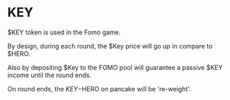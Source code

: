 # KEY

$KEY token is used in the Fomo game.

By design, during each round, the $Key price will go up in compare to $HERO.

Also by depositing $Key to the FOMO pool will guarantee a passive $KEY income until the round ends.

On round ends, the $KEY-$HERO on pancake will be 're-weight'.

